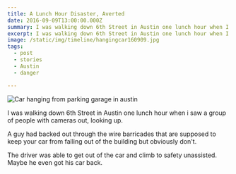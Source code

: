 ```yaml
---
title: A Lunch Hour Disaster, Averted
date: 2016-09-09T13:00:00.000Z
summary: I was walking down 6th Street in Austin one lunch hour when I saw a group of people with cameras out, looking up.
excerpt: I was walking down 6th Street in Austin one lunch hour when I saw a group of people with cameras out, looking up.
image: /static/img/timeline/hangingcar160909.jpg
tags:
  - post
  - stories
  - Austin
  - danger

---
```


![Car hanging from parking garage in austin](/static/img/timeline/hangingcar160909.jpg "Freddy Fender facesleeve")

I was walking down 6th Street in Austin one lunch hour when i saw a group of people with cameras out, looking up.

A guy had backed out through the wire barricades that are supposed to keep your car from falling out of the building but obviously don't.

The driver was able to get out of the car and climb to safety unassisted. Maybe he even got his car back. 